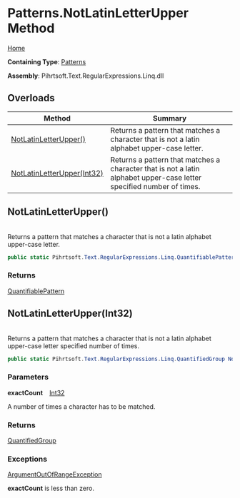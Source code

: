 # Patterns\.NotLatinLetterUpper Method

[Home](../../../../../../README.md)

**Containing Type**: [Patterns](../README.md)

**Assembly**: Pihrtsoft\.Text\.RegularExpressions\.Linq\.dll

## Overloads

| Method | Summary |
| ------ | ------- |
| [NotLatinLetterUpper()](#Pihrtsoft_Text_RegularExpressions_Linq_Patterns_NotLatinLetterUpper) | Returns a pattern that matches a character that is not a latin alphabet upper\-case letter\. |
| [NotLatinLetterUpper(Int32)](#Pihrtsoft_Text_RegularExpressions_Linq_Patterns_NotLatinLetterUpper_System_Int32_) | Returns a pattern that matches a character that is not a latin alphabet upper\-case letter specified number of times\. |

## NotLatinLetterUpper\(\) <a id="Pihrtsoft_Text_RegularExpressions_Linq_Patterns_NotLatinLetterUpper"></a>

\
Returns a pattern that matches a character that is not a latin alphabet upper\-case letter\.

```csharp
public static Pihrtsoft.Text.RegularExpressions.Linq.QuantifiablePattern NotLatinLetterUpper()
```

### Returns

[QuantifiablePattern](../../QuantifiablePattern/README.md)

## NotLatinLetterUpper\(Int32\) <a id="Pihrtsoft_Text_RegularExpressions_Linq_Patterns_NotLatinLetterUpper_System_Int32_"></a>

\
Returns a pattern that matches a character that is not a latin alphabet upper\-case letter specified number of times\.

```csharp
public static Pihrtsoft.Text.RegularExpressions.Linq.QuantifiedGroup NotLatinLetterUpper(int exactCount)
```

### Parameters

**exactCount** &ensp; [Int32](https://docs.microsoft.com/en-us/dotnet/api/system.int32)

A number of times a character has to be matched\.

### Returns

[QuantifiedGroup](../../QuantifiedGroup/README.md)

### Exceptions

[ArgumentOutOfRangeException](https://docs.microsoft.com/en-us/dotnet/api/system.argumentoutofrangeexception)

**exactCount** is less than zero\.


